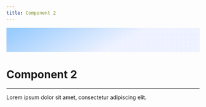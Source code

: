 ```yaml
---
title: Component 2
---
```


![Demo background](../../assets/demo-image-3.png)

# Component 2

---

Lorem ipsum dolor sit amet, consectetur adipiscing elit.
